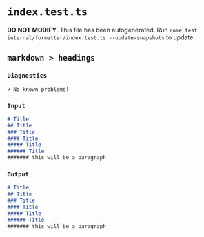 # `index.test.ts`

**DO NOT MODIFY**. This file has been autogenerated. Run `rome test internal/formatter/index.test.ts --update-snapshots` to update.

## `markdown > headings`

### `Diagnostics`

```
✔ No known problems!

```

### `Input`

```markdown
# Title
## Title
### Title
#### Title
##### Title
###### Title
####### this will be a paragraph

```

### `Output`

```markdown
# Title
## Title
### Title
#### Title
##### Title
###### Title
####### this will be a paragraph
```
